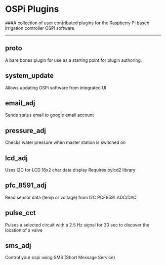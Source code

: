 OSPi Plugins
============
###A collection of user contributed plugins for the Raspberry Pi based irrigation controller OSPi software.
******************
proto
---------
A bare bones plugin for use as a starting point for plugin authoring.

system_update
----------
Allows updating OSPi software from integrated UI

email_adj
----------
Sends status email to google email account

pressure_adj
----------
Checks water pressure when master station is switched on

lcd_adj
----------
Uses I2C for LCD 16x2 char data display
Requires pylcd2 library

pfc_8591_adj
----------
Read sensor data (temp or voltage) from I2C PCF8591 ADC/DAC

pulse_cct
----------
Pulses a selected circuit with a 2.5 Hz signal for 30 sec
to discover the location of a valve

sms_adj
----------
Control your ospi using SMS (Short Message Service)


